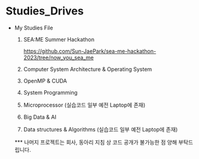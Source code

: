 # Studies_Drives

- My Studies File
  
  1. SEA:ME Summer Hackathon
     
       https://github.com/Sun-JaePark/sea-me-hackathon-2023/tree/now_you_sea_me
  2. Computer System Architecture & Operating System
  3. OpenMP & CUDA
  4. System Programming
  5. Microprocessor (실습코드 일부 예전 Laptop에 존재)
  6. Big Data & AI
  7. Data structures & Algorithms (실습코드 일부 예전 Laptop에 존재)
     
  *** 나머지 프로젝트는 회사, 동아리 지침 상 코드 공개가 불가능한 점 양해 부탁드립니다.

